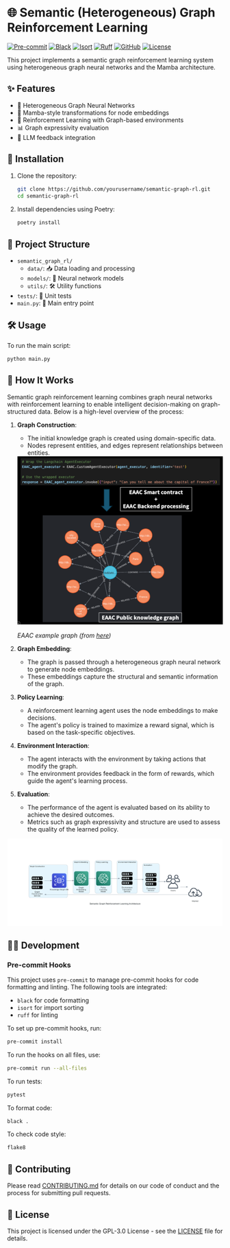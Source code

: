 # 🌐 Semantic (Heterogeneous) Graph Reinforcement Learning

[![Pre-commit](https://img.shields.io/badge/Pre--commit-Enabled-blue?logo=pre-commit)](https://pre-commit.com/)
[![Black](https://img.shields.io/badge/Code%20Style-Black-000000?logo=black)](https://github.com/psf/black)
[![Isort](https://img.shields.io/badge/Imports-Isort-ef8336?logo=isort)](https://pycqa.github.io/isort/)
[![Ruff](https://img.shields.io/badge/Linter-Ruff-000000?logo=ruff)](https://github.com/charliermarsh/ruff)
[![GitHub](https://img.shields.io/badge/GitHub-Repository-blue?logo=github)](https://github.com/yourusername/semantic-graph-rl)
[![License](https://img.shields.io/badge/License-GPL--3.0-green)](LICENSE)

This project implements a semantic graph reinforcement learning system using heterogeneous graph neural networks and the Mamba architecture.

## ✨ Features

- 🌟 Heterogeneous Graph Neural Networks
- 🐍 Mamba-style transformations for node embeddings
- 🤖 Reinforcement Learning with Graph-based environments
- 📊 Graph expressivity evaluation
- 🧠 LLM feedback integration

## 🚀 Installation

1. Clone the repository:
   ```sh
   git clone https://github.com/yourusername/semantic-graph-rl.git
   cd semantic-graph-rl
   ```

2. Install dependencies using Poetry:
   ```sh
   poetry install
   ```

## 📂 Project Structure

- `semantic_graph_rl/`
  - `data/`: 📥 Data loading and processing
  - `models/`: 🧠 Neural network models
  - `utils/`: 🛠️ Utility functions
- `tests/`: 🧪 Unit tests
- `main.py`: 🚪 Main entry point

## 🛠️ Usage

To run the main script:

```sh
python main.py
```

## 🧩 How It Works

Semantic graph reinforcement learning combines graph neural networks with reinforcement learning to enable intelligent decision-making on graph-structured data. Below is a high-level overview of the process:

1. **Graph Construction**: 
   - The initial knowledge graph is created using domain-specific data.
   - Nodes represent entities, and edges represent relationships between entities.

   <img src="static/EAAC_knowledge_graph_lc_example.png" alt="Semantic Graph Reinforcement Learning" width="600"/>
   
   *EAAC example graph (from [here](https://github.com/arahangua/EAAC))*


2. **Graph Embedding**:
   - The graph is passed through a heterogeneous graph neural network to generate node embeddings.
   - These embeddings capture the structural and semantic information of the graph.

3. **Policy Learning**:
   - A reinforcement learning agent uses the node embeddings to make decisions.
   - The agent's policy is trained to maximize a reward signal, which is based on the task-specific objectives.

4. **Environment Interaction**:
   - The agent interacts with the environment by taking actions that modify the graph.
   - The environment provides feedback in the form of rewards, which guide the agent's learning process.

5. **Evaluation**:
   - The performance of the agent is evaluated based on its ability to achieve the desired outcomes.
   - Metrics such as graph expressivity and structure are used to assess the quality of the learned policy.

![Semantic Graph Reinforcement Learning Architecture](static/semantic_graph_rl_architecture.png)

## 🧑‍💻 Development

### Pre-commit Hooks

This project uses `pre-commit` to manage pre-commit hooks for code formatting and linting. The following tools are integrated:
- `black` for code formatting
- `isort` for import sorting
- `ruff` for linting

To set up pre-commit hooks, run:

```sh
pre-commit install
```

To run the hooks on all files, use:

```sh
pre-commit run --all-files
```

To run tests:

```sh
pytest
```

To format code:

```sh
black .
```

To check code style:

```sh
flake8
```

## 🤝 Contributing

Please read [CONTRIBUTING.md](CONTRIBUTING.md) for details on our code of conduct and the process for submitting pull requests.

## 📜 License

This project is licensed under the GPL-3.0 License - see the [LICENSE](LICENSE) file for details.
